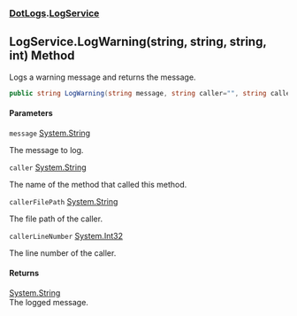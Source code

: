 ### [DotLogs](DotLogs.md 'DotLogs').[LogService](DotLogs.LogService.md 'DotLogs\.LogService')

## LogService\.LogWarning\(string, string, string, int\) Method

Logs a warning message and returns the message\.

```csharp
public string LogWarning(string message, string caller="", string callerFilePath="", int callerLineNumber=0);
```
#### Parameters

<a name='DotLogs.LogService.LogWarning(string,string,string,int).message'></a>

`message` [System\.String](https://learn.microsoft.com/en-us/dotnet/api/system.string 'System\.String')

The message to log\.

<a name='DotLogs.LogService.LogWarning(string,string,string,int).caller'></a>

`caller` [System\.String](https://learn.microsoft.com/en-us/dotnet/api/system.string 'System\.String')

The name of the method that called this method\.

<a name='DotLogs.LogService.LogWarning(string,string,string,int).callerFilePath'></a>

`callerFilePath` [System\.String](https://learn.microsoft.com/en-us/dotnet/api/system.string 'System\.String')

The file path of the caller\.

<a name='DotLogs.LogService.LogWarning(string,string,string,int).callerLineNumber'></a>

`callerLineNumber` [System\.Int32](https://learn.microsoft.com/en-us/dotnet/api/system.int32 'System\.Int32')

The line number of the caller\.

#### Returns
[System\.String](https://learn.microsoft.com/en-us/dotnet/api/system.string 'System\.String')  
The logged message\.